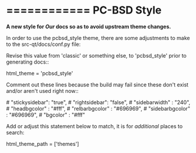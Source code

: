 ============
PC-BSD Style 
============

**A new style for _Our_ docs so as to avoid upstream theme changes.**

In order to use the pcbsd_style theme, there are some adjustments to make to the src-qt/docs/conf.py file:

Revise this value from 'classic' or something else, to 'pcbsd_style' prior to generating docs::

  html_theme = 'pcbsd_style'
                                                              
Comment out these lines because the build may fail since these don't exist and/or aren't used right now::

   \#    "stickysidebar": "true",
   \#    "rightsidebar": "false",
   \#    "sidebarwidth" : "240",
   \#    "headbgcolor" : "#fff",
   \#    "relbarbgcolor" : "#696969",
   \#    "sidebarbgcolor" : "#696969",
   \#    "bgcolor" : "#fff"

Add or adjust this statement below to match, it is for _additional_ places to search:

  html_theme_path = ['themes']
